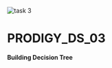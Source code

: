 ![task 3](https://github.com/2200033104/PRODIGY_DS_03/assets/138667843/fe5c97ea-5d77-4878-b732-4e247dea9d50)
# PRODIGY_DS_03
 
**Building Decision Tree**
 
